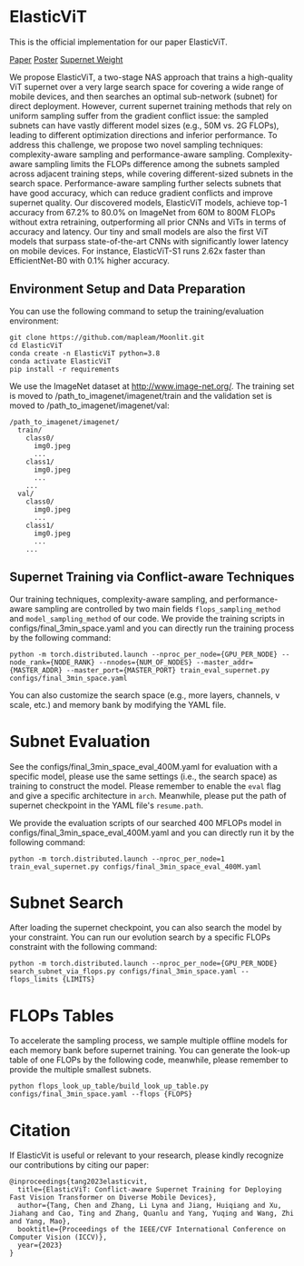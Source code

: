 # ElasticViT
This is the official implementation for our paper ElasticViT. 

[Paper](https://arxiv.org/pdf/2303.09730.pdf) [Poster](https://www.chentang.cc/assets/ICCV23_ElasticViT_poster.pdf) [Supernet Weight](https://drive.google.com/file/d/1M4AwUrFgPsLs-W6iPs-H4gKyns_tx1S8/view?usp=sharing)

We propose ElasticViT, a two-stage NAS approach that trains a high-quality ViT supernet over a very large search space for covering a wide range of mobile devices, and then searches an optimal sub-network (subnet) for direct deployment. However, current supernet training methods that rely on uniform sampling suffer from the gradient conflict issue: the sampled subnets can have vastly different model sizes (e.g., 50M vs. 2G FLOPs), leading to different optimization directions and inferior performance. To address this challenge, we propose two novel sampling techniques: complexity-aware sampling and performance-aware sampling. Complexity-aware sampling limits the FLOPs difference among the subnets sampled across adjacent training steps, while covering different-sized subnets in the search space. Performance-aware sampling further selects subnets that have good accuracy, which can reduce gradient conflicts and improve supernet quality. Our discovered models, ElasticViT models, achieve top-1 accuracy from 67.2% to 80.0% on ImageNet from 60M to 800M FLOPs without extra retraining, outperforming all prior CNNs and ViTs in terms of accuracy and latency. Our tiny and small models are also the first ViT models that surpass state-of-the-art CNNs with significantly lower latency on mobile devices. For instance, ElasticViT-S1 runs 2.62x faster than EfficientNet-B0 with 0.1% higher accuracy. 


## Environment Setup and Data Preparation

You can use the following command to setup the training/evaluation environment: 

```
git clone https://github.com/mapleam/Moonlit.git
cd ElasticViT
conda create -n ElasticViT python=3.8
conda activate ElasticViT
pip install -r requirements
```

We use the ImageNet dataset at http://www.image-net.org/. The training set is moved to /path_to_imagenet/imagenet/train and the validation set is moved to /path_to_imagenet/imagenet/val: 
```
/path_to_imagenet/imagenet/
  train/
    class0/
      img0.jpeg
      ...
    class1/
      img0.jpeg
      ...
    ...
  val/
    class0/
      img0.jpeg
      ...
    class1/
      img0.jpeg
      ...
    ...
```

## Supernet Training via Conflict-aware Techniques

Our training techniques, complexity-aware sampling, and performance-aware sampling are controlled by two main fields ```flops_sampling_method``` and ```model_sampling_method``` of our code. We provide the training scripts in configs/final_3min_space.yaml and you can directly run the training process by the following command: 

```
python -m torch.distributed.launch --nproc_per_node={GPU_PER_NODE} --node_rank={NODE_RANK} --nnodes={NUM_OF_NODES} --master_addr={MASTER_ADDR} --master_port={MASTER_PORT} train_eval_supernet.py configs/final_3min_space.yaml
```

You can also customize the search space (e.g., more layers, channels, v scale, etc.) and memory bank by modifying the YAML file. 

# Subnet Evaluation

See the configs/final_3min_space_eval_400M.yaml for evaluation with a specific model, please use the same settings (i.e., the search space) as training to construct the model. Please remember to enable the ```eval``` flag and give a specific architecture in ```arch```. 
Meanwhile, please put the path of supernet checkpoint in the YAML file's ```resume.path```. 

We provide the evaluation scripts of our searched 400 MFLOPs model in configs/final_3min_space_eval_400M.yaml and you can directly run it by the following command: 

```
python -m torch.distributed.launch --nproc_per_node=1 train_eval_supernet.py configs/final_3min_space_eval_400M.yaml
```

# Subnet Search

After loading the supernet checkpoint, you can also search the model by your constraint. You can run our evolution search by a specific FLOPs constraint with the following command: 

```
python -m torch.distributed.launch --nproc_per_node={GPU_PER_NODE} search_subnet_via_flops.py configs/final_3min_space.yaml --flops_limits {LIMITS}
```

# FLOPs Tables
To accelerate the sampling process, we sample multiple offline models for each memory bank before supernet training. You can generate the look-up table of one FLOPs by the following code, meanwhile, please remember to provide the multiple smallest subnets. 

```
python flops_look_up_table/build_look_up_table.py configs/final_3min_space.yaml --flops {FLOPS}
```

# Citation

If ElasticVit is useful or relevant to your research, please kindly recognize our contributions by citing our paper:

```
@inproceedings{tang2023elasticvit,
  title={ElasticViT: Conflict-aware Supernet Training for Deploying Fast Vision Transformer on Diverse Mobile Devices},
  author={Tang, Chen and Zhang, Li Lyna and Jiang, Huiqiang and Xu, Jiahang and Cao, Ting and Zhang, Quanlu and Yang, Yuqing and Wang, Zhi and Yang, Mao},
  booktitle={Proceedings of the IEEE/CVF International Conference on Computer Vision (ICCV)},
  year={2023}
}
```
